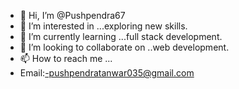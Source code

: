 - 👋 Hi, I’m @Pushpendra67
- 👀 I’m interested in ...exploring new skills.
- 🌱 I’m currently learning ...full stack development.
- 💞️ I’m looking to collaborate on ..web development.
- 📫 How to reach me ...
- Email:-pushpendratanwar035@gmail.com

<!---
Pushpendra67/Pushpendra67 is a ✨ special ✨ repository because its `README.md` (this file) appears on your GitHub profile.
You can click the Preview link to take a look at your changes.
--->
